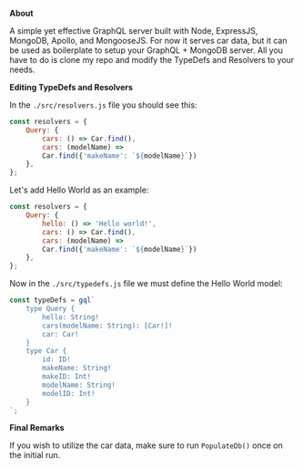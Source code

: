**About**

A simple yet effective GraphQL server built with Node, ExpressJS, MongoDB, Apollo, and MongooseJS. For now it serves car data, but it can be used as boilerplate to setup your GraphQL + MongoDB server. All you have to do is clone my repo and modify the TypeDefs and Resolvers to your needs.

**Editing TypeDefs and Resolvers**

In the ```./src/resolvers.js``` file you should see this:

```javascript
const resolvers = {
    Query: {
        cars: () => Car.find(),
        cars: (modelName) => 
        Car.find({'makeName': `${modelName}`})
    },
};
```

Let's add Hello World as an example:

```javascript
const resolvers = {
    Query: {
        hello: () => 'Hello world!',
        cars: () => Car.find(),
        cars: (modelName) => 
        Car.find({'makeName': `${modelName}`})
    },
};
```

Now in the ```./src/typedefs.js``` file we must define the Hello World model:

``` javascript
const typeDefs = gql`
    type Query {
        hello: String!
        cars(modelName: String): [Car!]!
        car: Car!
    }
    type Car {
        id: ID!
        makeName: String!
        makeID: Int!
        modelName: String!
        modelID: Int!
    }
`;

```

**Final Remarks**

If you wish to utilize the car data, make sure to run ```PopulateDb()``` once on the initial run.
